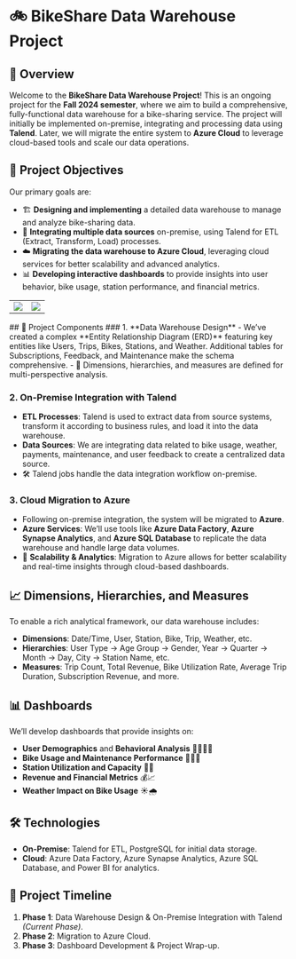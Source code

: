 # 🚲 BikeShare Data Warehouse Project

## 📖 Overview
Welcome to the **BikeShare Data Warehouse Project**! This is an ongoing project for the **Fall 2024 semester**, where we aim to build a comprehensive, fully-functional data warehouse for a bike-sharing service. The project will initially be implemented on-premise, integrating and processing data using **Talend**. Later, we will migrate the entire system to **Azure Cloud** to leverage cloud-based tools and scale our data operations.

## 🎯 Project Objectives
Our primary goals are:
- 🏗️ **Designing and implementing** a detailed data warehouse to manage and analyze bike-sharing data.
- 🔄 **Integrating multiple data sources** on-premise, using Talend for ETL (Extract, Transform, Load) processes.
- ☁️ **Migrating the data warehouse to Azure Cloud**, leveraging cloud services for better scalability and advanced analytics.
- 📊 **Developing interactive dashboards** to provide insights into user behavior, bike usage, station performance, and financial metrics.
<table><tr><td><img src="image1.png"></td><td><img src="image2.png"></td></tr></table>
## 🧩 Project Components
### 1. **Data Warehouse Design**
   - We’ve created a complex **Entity Relationship Diagram (ERD)** featuring key entities like Users, Trips, Bikes, Stations, and Weather. Additional tables for Subscriptions, Feedback, and Maintenance make the schema comprehensive.
   - 📐 Dimensions, hierarchies, and measures are defined for multi-perspective analysis.

### 2. **On-Premise Integration with Talend**
   - **ETL Processes**: Talend is used to extract data from source systems, transform it according to business rules, and load it into the data warehouse.
   - **Data Sources**: We are integrating data related to bike usage, weather, payments, maintenance, and user feedback to create a centralized data source.
   - 🛠️ Talend jobs handle the data integration workflow on-premise.

### 3. **Cloud Migration to Azure**
   - Following on-premise integration, the system will be migrated to **Azure**.
   - **Azure Services**: We’ll use tools like **Azure Data Factory**, **Azure Synapse Analytics**, and **Azure SQL Database** to replicate the data warehouse and handle large data volumes.
   - 🚀 **Scalability & Analytics**: Migration to Azure allows for better scalability and real-time insights through cloud-based dashboards.

## 📈 Dimensions, Hierarchies, and Measures
To enable a rich analytical framework, our data warehouse includes:
- **Dimensions**: Date/Time, User, Station, Bike, Trip, Weather, etc.
- **Hierarchies**: User Type → Age Group → Gender, Year → Quarter → Month → Day, City → Station Name, etc.
- **Measures**: Trip Count, Total Revenue, Bike Utilization Rate, Average Trip Duration, Subscription Revenue, and more.

## 📊 Dashboards
We’ll develop dashboards that provide insights on:
- **User Demographics** and **Behavioral Analysis** 🧍‍♀️🧍‍♂️
- **Bike Usage and Maintenance Performance** 🚴‍♂️🔧
- **Station Utilization and Capacity** 🚏📍
- **Revenue and Financial Metrics** 💰📈
- **Weather Impact on Bike Usage** ☀️🌧️

## 🛠️ Technologies
- **On-Premise**: Talend for ETL, PostgreSQL for initial data storage.
- **Cloud**: Azure Data Factory, Azure Synapse Analytics, Azure SQL Database, and Power BI for analytics.

## 📅 Project Timeline
1. **Phase 1**: Data Warehouse Design & On-Premise Integration with Talend *(Current Phase)*.
2. **Phase 2**: Migration to Azure Cloud.
3. **Phase 3**: Dashboard Development & Project Wrap-up.
